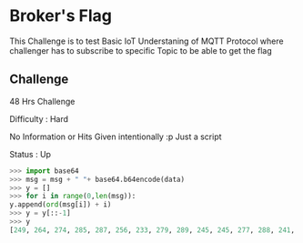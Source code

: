 # Broker's Flag

This Challenge is to test Basic IoT Understaning of MQTT Protocol where challenger has to subscribe to specific Topic to be able to get the flag 

## Challenge 
48 Hrs Challenge 

Difficulty : Hard 

No Information or Hits Given intentionally :p Just a script

Status : Up
```python
>>> import base64
>>> msg = msg + " "+ base64.b64encode(data)
>>> y = []
>>> for i in range(0,len(msg)):
y.append(ord(msg[i]) + i)
>>> y = y[::-1]
>>> y
[249, 264, 274, 285, 287, 256, 233, 279, 289, 245, 245, 277, 288, 241, 241, 273, 280, 271, 241, 242, 217, 224, 253, 266, 267, 215, 249, 250, 266, 225, 279, 247, 278, 204, 204, 241, 200, 237, 259, 248, 254, 233, 196, 244, 247, 242, 251, 239, 252, 243, 188, 236, 248, 255, 243, 222, 181, 197, 202, 202, 250, 235, 197, 198, 232, 201, 194, 220, 232, 239, 168, 206, 224, 181, 197, 214, 217, 177, 177, 199, 216, 189, 157, 204, 222, 207, 173, 174, 221, 185, 148, 194, 214, 169, 204, 174, 195, 172, 139, 187, 162, 153, 207, 174, 196, 203, 191, 170, 129, 145, 148, 150, 195, 149, 125, 171, 140, 137, 153, 151, 100, 164, 182, 162, 164, 95, 165, 171, 165, 178, 169, 165, 164, 166, 156, 85, 153, 155, 166, 81, 149, 165, 143, 149, 76, 144, 129, 73, 154, 140, 145, 136, 133, 139, 66, 130, 64, 132, 144, 126, 60, 144, 137, 146, 56, 139, 119, 125, 136, 51, 137, 128, 126, 122, 46, 86, 44, 57, 124, 110, 111, 117, 103, 119, 120, 86, 34, 106, 72]
```
